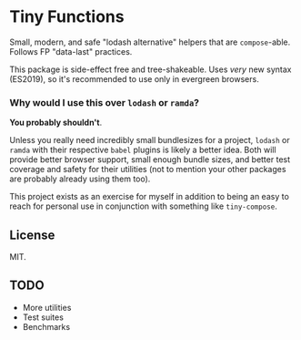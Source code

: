 # Tiny Functions

Small, modern, and safe "lodash alternative" helpers that are `compose`-able.
Follows FP "data-last" practices.

This package is side-effect free and tree-shakeable. Uses _very_ new syntax
(ES2019), so it's recommended to use only in evergreen browsers.

### Why would I use this over `lodash` or `ramda`?

**You probably shouldn't**.

Unless you really need incredibly small bundlesizes for a project, `lodash` or
`ramda` with their respective `babel` plugins is likely a better idea. Both will
provide better browser support, small enough bundle sizes, and better test
coverage and safety for their utilities (not to mention your other packages are
probably already using them too).

This project exists as an exercise for myself in addition to being an easy to
reach for personal use in conjunction with something like `tiny-compose`.

## License

MIT.

## TODO

- More utilities
- Test suites
- Benchmarks
